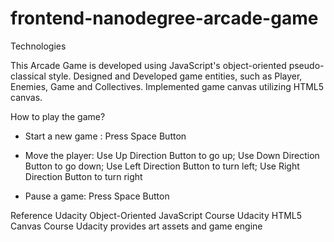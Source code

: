 frontend-nanodegree-arcade-game
===============================

Technologies

This Arcade Game is developed using JavaScript's object-oriented pseudo-classical style. Designed and Developed game entities, such as Player, Enemies, Game and Collectives. Implemented game canvas utilizing HTML5 canvas. 



How to play the game?

- Start a new game : Press Space Button

- Move the player:  Use Up Direction Button to go up; Use Down Direction Button to go down; Use Left Direction Button to turn left; Use Right Direction Button to turn right

- Pause a game: Press Space Button

 
 
Reference
Udacity Object-Oriented JavaScript Course
Udacity HTML5 Canvas Course
Udacity provides art assets and game engine


